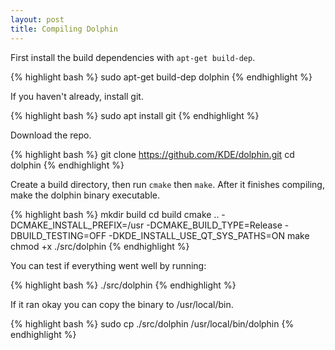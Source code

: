 ```yaml
---
layout: post
title: Compiling Dolphin
---
```


First install the build dependencies with `apt-get build-dep`.

{% highlight bash %}
sudo apt-get build-dep dolphin
{% endhighlight %}

If you haven't already, install git.

{% highlight bash %}
sudo apt install git
{% endhighlight %}

Download the repo.

{% highlight bash %}
git clone https://github.com/KDE/dolphin.git
cd dolphin
{% endhighlight %}

Create a build directory, then run `cmake` then `make`. After it finishes compiling, make the dolphin binary executable.

{% highlight bash %}
mkdir build
cd build
cmake .. -DCMAKE_INSTALL_PREFIX=/usr -DCMAKE_BUILD_TYPE=Release -DBUILD_TESTING=OFF -DKDE_INSTALL_USE_QT_SYS_PATHS=ON
make
chmod +x ./src/dolphin
{% endhighlight %}

You can test if everything went well by running:

{% highlight bash %}
./src/dolphin
{% endhighlight %}

If it ran okay you can copy the binary to /usr/local/bin.

{% highlight bash %}
sudo cp ./src/dolphin /usr/local/bin/dolphin
{% endhighlight %}
